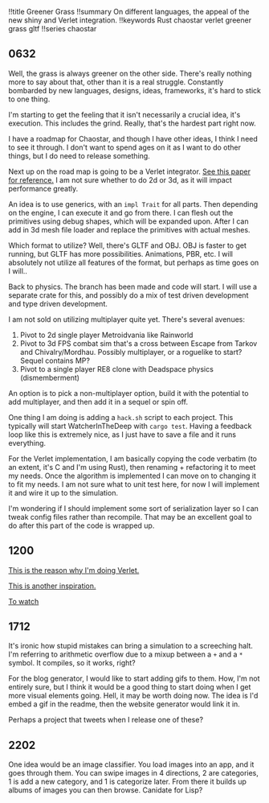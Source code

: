 !!title Greener Grass
!!summary On different languages, the appeal of the new shiny and Verlet integration.
!!keywords Rust chaostar verlet greener grass gltf
!!series chaostar

## 0632

Well, the grass is always greener on the other side. There's really nothing more to say about that, other than it is a real struggle. Constantly bombarded by new languages, designs, ideas, frameworks, it's hard to stick to one thing. 

I'm starting to get the feeling that it isn't necessarily a crucial idea, it's execution. This includes the grind. Really, that's the hardest part right now. 

I have a roadmap for Chaostar, and though I have other ideas, I think I need to see it through. I don't want to spend ages on it as I want to do other things, but I do need to release something. 

Next up on the road map is going to be a Verlet integrator. [See this paper for reference.](https://www.cs.cmu.edu/afs/cs/academic/class/15462-s13/www/lec_slides/Jakobsen.pdf) I am not sure whether to do 2d or 3d, as it will impact performance greatly. 

An idea is to use generics, with an `impl Trait` for all parts. Then depending on the engine, I can execute it and go from there. I can flesh out the primitives using debug shapes, which will be expanded upon. After I can add in 3d mesh file loader and replace the primitives with actual meshes. 

Which format to utilize? Well, there's GLTF and OBJ. OBJ is faster to get running, but GLTF has more possibilities. Animations, PBR, etc. I will absolutely not utilize all features of the format, but perhaps as time goes on I will..

Back to physics. The branch has been made and code will start. I will use a separate crate for this, and possibly do a mix of test driven development and type driven development.

I am not sold on utilizing multiplayer quite yet. There's several avenues:
1) Pivot to 2d single player Metroidvania like Rainworld 
2) Pivot to 3d FPS combat sim that's a cross between Escape from Tarkov and Chivalry/Mordhau. Possibly multiplayer, or a roguelike to start? Sequel contains MP?
3) Pivot to a single player RE8 clone with Deadspace physics (dismemberment)

An option is to pick a non-multiplayer option, build it with the potential to add multiplayer, and then add it in a sequel or spin off.

One thing I am doing is adding a `hack.sh` script to each project. This typically will start WatcherInTheDeep with `cargo test`. Having a feedback loop like this is extremely nice, as I just have to save a file and it runs everything. 

For the Verlet implementation, I am basically copying the code verbatim (to an extent, it's C and I'm using Rust), then renaming + refactoring it to meet my needs. Once the algorithm is implemented I can move on to changing it to fit my needs. I am not sure what to unit test here, for now I will implement it and wire it up to the simulation. 

I'm wondering if I should implement some sort of serialization layer so I can tweak config files rather than recompile. That may be an excellent goal to do after this part of the code is wrapped up.

## 1200

[This is the reason why I'm doing Verlet.](https://www.youtube.com/watch?v=sVntwsrjNe4)

[This is another inspiration.](https://www.youtube.com/watch?v=sVntwsrjNe4)

[To watch](https://www.youtube.com/watch?v=sVntwsrjNe4)

## 1712

It's ironic how stupid mistakes can bring a simulation to a screeching halt. I'm referring to arithmetic overflow due to a mixup between a `+` and a `*` symbol. It compiles, so it works, right? 

For the blog generator, I would like to start adding gifs to them. How, I'm not entirely sure, but I think it would be a good thing to start doing when I get more visual elements going. Hell, it may be worth doing now. The idea is I'd embed a gif in the readme, then the website generator would link it in. 

Perhaps a project that tweets when I release one of these?

## 2202

One idea would be an image classifier. You load images into an app, and it goes through them. You can swipe images in 4 directions, 2 are categories, 1 is add a new category, and 1 is categorize later. From there it builds up albums of images you can then browse. Canidate for Lisp?
